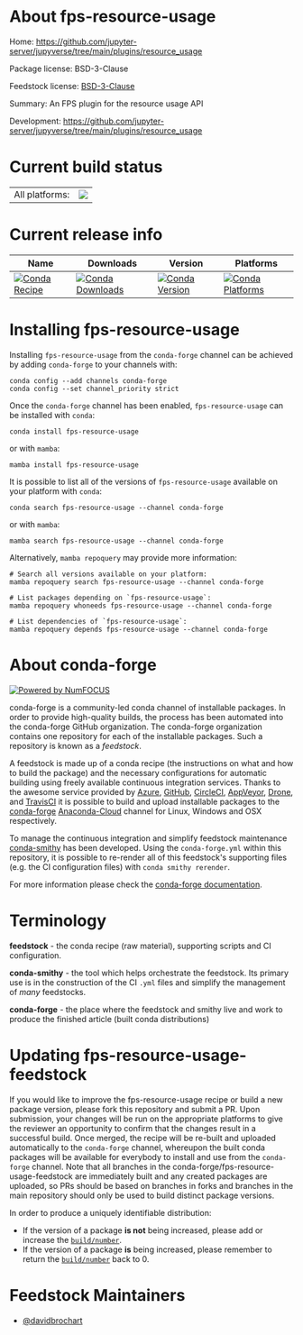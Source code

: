 About fps-resource-usage
========================

Home: https://github.com/jupyter-server/jupyverse/tree/main/plugins/resource_usage

Package license: BSD-3-Clause

Feedstock license: [BSD-3-Clause](https://github.com/conda-forge/fps-resource-usage-feedstock/blob/main/LICENSE.txt)

Summary: An FPS plugin for the resource usage API

Development: https://github.com/jupyter-server/jupyverse/tree/main/plugins/resource_usage

Current build status
====================


<table><tr><td>All platforms:</td>
    <td>
      <a href="https://dev.azure.com/conda-forge/feedstock-builds/_build/latest?definitionId=18331&branchName=main">
        <img src="https://dev.azure.com/conda-forge/feedstock-builds/_apis/build/status/fps-resource-usage-feedstock?branchName=main">
      </a>
    </td>
  </tr>
</table>

Current release info
====================

| Name | Downloads | Version | Platforms |
| --- | --- | --- | --- |
| [![Conda Recipe](https://img.shields.io/badge/recipe-fps--resource--usage-green.svg)](https://anaconda.org/conda-forge/fps-resource-usage) | [![Conda Downloads](https://img.shields.io/conda/dn/conda-forge/fps-resource-usage.svg)](https://anaconda.org/conda-forge/fps-resource-usage) | [![Conda Version](https://img.shields.io/conda/vn/conda-forge/fps-resource-usage.svg)](https://anaconda.org/conda-forge/fps-resource-usage) | [![Conda Platforms](https://img.shields.io/conda/pn/conda-forge/fps-resource-usage.svg)](https://anaconda.org/conda-forge/fps-resource-usage) |

Installing fps-resource-usage
=============================

Installing `fps-resource-usage` from the `conda-forge` channel can be achieved by adding `conda-forge` to your channels with:

```
conda config --add channels conda-forge
conda config --set channel_priority strict
```

Once the `conda-forge` channel has been enabled, `fps-resource-usage` can be installed with `conda`:

```
conda install fps-resource-usage
```

or with `mamba`:

```
mamba install fps-resource-usage
```

It is possible to list all of the versions of `fps-resource-usage` available on your platform with `conda`:

```
conda search fps-resource-usage --channel conda-forge
```

or with `mamba`:

```
mamba search fps-resource-usage --channel conda-forge
```

Alternatively, `mamba repoquery` may provide more information:

```
# Search all versions available on your platform:
mamba repoquery search fps-resource-usage --channel conda-forge

# List packages depending on `fps-resource-usage`:
mamba repoquery whoneeds fps-resource-usage --channel conda-forge

# List dependencies of `fps-resource-usage`:
mamba repoquery depends fps-resource-usage --channel conda-forge
```


About conda-forge
=================

[![Powered by
NumFOCUS](https://img.shields.io/badge/powered%20by-NumFOCUS-orange.svg?style=flat&colorA=E1523D&colorB=007D8A)](https://numfocus.org)

conda-forge is a community-led conda channel of installable packages.
In order to provide high-quality builds, the process has been automated into the
conda-forge GitHub organization. The conda-forge organization contains one repository
for each of the installable packages. Such a repository is known as a *feedstock*.

A feedstock is made up of a conda recipe (the instructions on what and how to build
the package) and the necessary configurations for automatic building using freely
available continuous integration services. Thanks to the awesome service provided by
[Azure](https://azure.microsoft.com/en-us/services/devops/), [GitHub](https://github.com/),
[CircleCI](https://circleci.com/), [AppVeyor](https://www.appveyor.com/),
[Drone](https://cloud.drone.io/welcome), and [TravisCI](https://travis-ci.com/)
it is possible to build and upload installable packages to the
[conda-forge](https://anaconda.org/conda-forge) [Anaconda-Cloud](https://anaconda.org/)
channel for Linux, Windows and OSX respectively.

To manage the continuous integration and simplify feedstock maintenance
[conda-smithy](https://github.com/conda-forge/conda-smithy) has been developed.
Using the ``conda-forge.yml`` within this repository, it is possible to re-render all of
this feedstock's supporting files (e.g. the CI configuration files) with ``conda smithy rerender``.

For more information please check the [conda-forge documentation](https://conda-forge.org/docs/).

Terminology
===========

**feedstock** - the conda recipe (raw material), supporting scripts and CI configuration.

**conda-smithy** - the tool which helps orchestrate the feedstock.
                   Its primary use is in the construction of the CI ``.yml`` files
                   and simplify the management of *many* feedstocks.

**conda-forge** - the place where the feedstock and smithy live and work to
                  produce the finished article (built conda distributions)


Updating fps-resource-usage-feedstock
=====================================

If you would like to improve the fps-resource-usage recipe or build a new
package version, please fork this repository and submit a PR. Upon submission,
your changes will be run on the appropriate platforms to give the reviewer an
opportunity to confirm that the changes result in a successful build. Once
merged, the recipe will be re-built and uploaded automatically to the
`conda-forge` channel, whereupon the built conda packages will be available for
everybody to install and use from the `conda-forge` channel.
Note that all branches in the conda-forge/fps-resource-usage-feedstock are
immediately built and any created packages are uploaded, so PRs should be based
on branches in forks and branches in the main repository should only be used to
build distinct package versions.

In order to produce a uniquely identifiable distribution:
 * If the version of a package **is not** being increased, please add or increase
   the [``build/number``](https://docs.conda.io/projects/conda-build/en/latest/resources/define-metadata.html#build-number-and-string).
 * If the version of a package **is** being increased, please remember to return
   the [``build/number``](https://docs.conda.io/projects/conda-build/en/latest/resources/define-metadata.html#build-number-and-string)
   back to 0.

Feedstock Maintainers
=====================

* [@davidbrochart](https://github.com/davidbrochart/)

